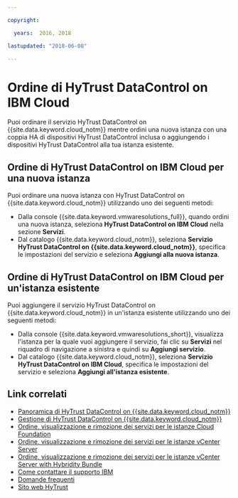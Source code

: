 ```yaml
---

copyright:

  years:  2016, 2018

lastupdated: "2018-06-08"

---
```


# Ordine di HyTrust DataControl on IBM Cloud

Puoi ordinare il servizio HyTrust DataControl on {{site.data.keyword.cloud_notm}} mentre ordini una nuova istanza con una coppia HA di dispositivi HyTrust DataControl inclusa o aggiungendo i dispositivi HyTrust DataControl alla tua istanza esistente.

## Ordine di HyTrust DataControl on IBM Cloud per una nuova istanza

Puoi ordinare una nuova istanza con HyTrust DataControl on {{site.data.keyword.cloud_notm}} utilizzando uno dei seguenti metodi:
* Dalla console {{site.data.keyword.vmwaresolutions_full}}, quando ordini una nuova istanza, seleziona **HyTrust DataControl on IBM Cloud** nella sezione **Servizi**.
* Dal catalogo {{site.data.keyword.cloud_notm}}, seleziona **Servizio HyTrust DataControl on {{site.data.keyword.cloud_notm}}**, specifica le impostazioni del servizio e seleziona **Aggiungi alla nuova istanza**.

## Ordine di HyTrust DataControl on IBM Cloud per un'istanza esistente

Puoi aggiungere il servizio HyTrust DataControl on {{site.data.keyword.cloud_notm}} in un'istanza esistente utilizzando uno dei seguenti metodi:
* Dalla console {{site.data.keyword.vmwaresolutions_short}}, visualizza l'istanza per la quale vuoi aggiungere il servizio, fai clic su **Servizi** nel riquadro di navigazione a sinistra e quindi su **Aggiungi servizio**.
* Dal catalogo {{site.data.keyword.cloud_notm}}, seleziona **Servizio HyTrust DataControl on IBM Cloud**, specifica le impostazioni del servizio e seleziona **Aggiungi all'istanza esistente**.

## Link correlati

* [Panoramica di HyTrust DataControl on {{site.data.keyword.cloud_notm}}](htcc_considerations.html)
* [Gestione di HyTrust DataControl on {{site.data.keyword.cloud_notm}}](managinghtcc.html)
* [Ordine, visualizzazione e rimozione dei servizi per le istanze Cloud Foundation](../sddc/sd_addingremovingservices.html)
* [Ordine, visualizzazione e rimozione dei servizi per le istanze vCenter Server](../vcenter/vc_addingremovingservices.html)
* [Ordine, visualizzazione e rimozione dei servizi per le istanze vCenter Server with Hybridity Bundle](../vcenter/vc_hybrid_addingremovingservices.html)
* [Come contattare il supporto IBM](../vmonic/trbl_support.html)
* [Domande frequenti](../vmonic/faq.html)
* [Sito web HyTrust](https://www.hytrust.com/)

